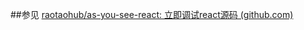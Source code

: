 ##参见
[raotaohub/as-you-see-react: 立即调试react源码 (github.com)](https://github.com/raotaohub/as-you-see-react)
